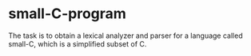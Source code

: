 # small-C-program
 The task is to obtain a lexical analyzer and parser for a language called small-C, which is a simplified subset of C.
